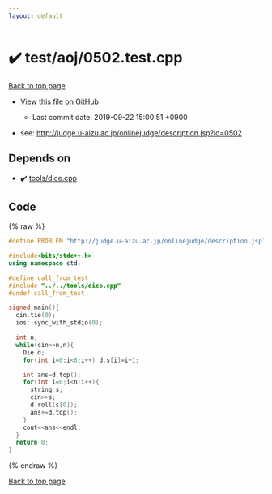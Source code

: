 ```yaml
---
layout: default
---
```


<!-- mathjax config similar to math.stackexchange -->
<script type="text/javascript" async
  src="https://cdnjs.cloudflare.com/ajax/libs/mathjax/2.7.5/MathJax.js?config=TeX-MML-AM_CHTML">
</script>
<script type="text/x-mathjax-config">
  MathJax.Hub.Config({
    TeX: { equationNumbers: { autoNumber: "AMS" }},
    tex2jax: {
      inlineMath: [ ['$','$'] ],
      processEscapes: true
    },
    "HTML-CSS": { matchFontHeight: false },
    displayAlign: "left",
    displayIndent: "2em"
  });
</script>

<script type="text/javascript" src="https://cdnjs.cloudflare.com/ajax/libs/jquery/3.4.1/jquery.min.js"></script>
<script src="https://cdn.jsdelivr.net/npm/jquery-balloon-js@1.1.2/jquery.balloon.min.js" integrity="sha256-ZEYs9VrgAeNuPvs15E39OsyOJaIkXEEt10fzxJ20+2I=" crossorigin="anonymous"></script>
<script type="text/javascript" src="../../../assets/js/copy-button.js"></script>
<link rel="stylesheet" href="../../../assets/css/copy-button.css" />


# :heavy_check_mark: test/aoj/0502.test.cpp

<a href="../../../index.html">Back to top page</a>

* <a href="{{ site.github.repository_url }}/blob/master/test/aoj/0502.test.cpp">View this file on GitHub</a>
    - Last commit date: 2019-09-22 15:00:51 +0900


* see: <a href="http://judge.u-aizu.ac.jp/onlinejudge/description.jsp?id=0502">http://judge.u-aizu.ac.jp/onlinejudge/description.jsp?id=0502</a>


## Depends on

* :heavy_check_mark: <a href="../../../library/tools/dice.cpp.html">tools/dice.cpp</a>


## Code

<a id="unbundled"></a>
{% raw %}
```cpp
#define PROBLEM "http://judge.u-aizu.ac.jp/onlinejudge/description.jsp?id=0502"

#include<bits/stdc++.h>
using namespace std;

#define call_from_test
#include "../../tools/dice.cpp"
#undef call_from_test

signed main(){
  cin.tie(0);
  ios::sync_with_stdio(0);

  int n;
  while(cin>>n,n){
    Die d;
    for(int i=0;i<6;i++) d.s[i]=i+1;

    int ans=d.top();
    for(int i=0;i<n;i++){
      string s;
      cin>>s;
      d.roll(s[0]);
      ans+=d.top();
    }
    cout<<ans<<endl;
  }
  return 0;
}

```
{% endraw %}

<a href="../../../index.html">Back to top page</a>


